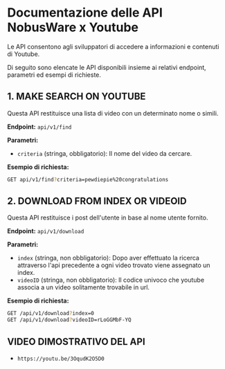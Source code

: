 # Documentazione delle API NobusWare x Youtube

Le API consentono agli sviluppatori di accedere a informazioni e contenuti di Youtube. 

Di seguito sono elencate le API disponibili insieme ai relativi endpoint, parametri ed esempi di richieste.

## 1. MAKE SEARCH ON YOUTUBE

Questa API restituisce una lista di video con un determinato nome o simili.

**Endpoint:** `api/v1/find`

**Parametri:**
- `criteria` (stringa, obbligatorio): Il nome del video da cercare.

**Esempio di richiesta:**
```sh
GET api/v1/find?criteria=pewdiepie%20congratulations
```


## 2. DOWNLOAD FROM INDEX OR VIDEOID

Questa API restituisce i post dell'utente in base al nome utente fornito.

**Endpoint:** `api/v1/download`

**Parametri:**
- `index` (stringa, non obbligatorio): Dopo aver effettuato la ricerca attraverso l'api precedente a ogni video trovato viene assegnato un index.
- `videoID` (stringa, non obbligatorio): Il codice univoco che youtube associa a un video solitamente trovabile in url.

**Esempio di richiesta:**
```sh
GET /api/v1/download?index=0
GET /api/v1/download?videoID=rLoGGMbF-YQ
```


## VIDEO DIMOSTRATIVO DEL API
- `https://youtu.be/3OqudK2O5D0`
